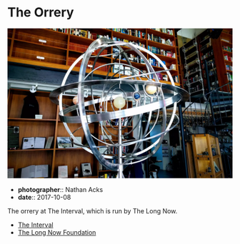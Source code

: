 # The Orrery

![A spherical orrery made out of polished steal and stone at The Interval in San Francisco](assets/2017-10-08-the-orrery.webp)

* **photographer**:: Nathan Acks  
* **date**:: 2017-10-08

The orrery at The Interval, which is run by The Long Now.

* [The Interval](https://theinterval.org/)
* [The Long Now Foundation](https://longnow.org/)
